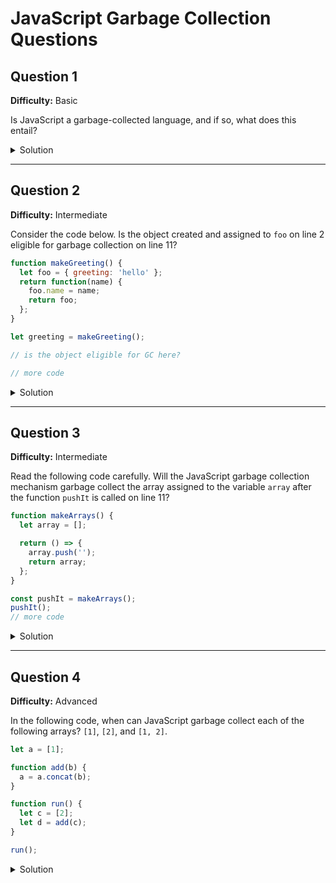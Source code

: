 # JavaScript Garbage Collection Questions

## Question 1
**Difficulty:** Basic

Is JavaScript a garbage-collected language, and if so, what does this entail?

<details>
<summary>Solution</summary>

JavaScript is a garbage-collected language. This means that the JS runtime, rather than the developer, handles memory deallocation.

</details>

---

## Question 2
**Difficulty:** Intermediate

Consider the code below. Is the object created and assigned to `foo` on line 2 eligible for garbage collection on line 11?

```javascript
function makeGreeting() {
  let foo = { greeting: 'hello' };
  return function(name) {
    foo.name = name;
    return foo;
  };
}

let greeting = makeGreeting();

// is the object eligible for GC here?

// more code
```

<details>
<summary>Solution</summary>

No, it is not. The closure created on the function returned by `makeGreeting` on line 9 prevents the object from being garbage collected.

</details>

---

## Question 3
**Difficulty:** Intermediate

Read the following code carefully. Will the JavaScript garbage collection mechanism garbage collect the array assigned to the variable `array` after the function `pushIt` is called on line 11?

```javascript
function makeArrays() {
  let array = [];

  return () => {
    array.push('');
    return array;
  };
}

const pushIt = makeArrays();
pushIt();
// more code
```

<details>
<summary>Solution</summary>

No. Since `pushIt` can be called multiple times, it needs to retain a reference to the `array` variable in the closure. Since `array` is never reassigned, every call to `pushIt` returns a pointer to the same array. The array gets mutated by each invocation, but it's the same array, so it is not eligible for garbage collection.

</details>

---

## Question 4
**Difficulty:** Advanced

In the following code, when can JavaScript garbage collect each of the following arrays? `[1]`, `[2]`, and `[1, 2]`.

```javascript
let a = [1];

function add(b) {
  a = a.concat(b);
}

function run() {
  let c = [2];
  let d = add(c);
}

run();
```

<details>
<summary>Solution</summary>

- We can GC `[1]` after line 4 executes. Since this line reassigns the `a` variable, `a` no longer references `[1]`, nor do any other variables in this program.
- We can GC `[2]` after the `run` function returns. Since `[2]` is only assigned to the `c` variable, `[2]` is no longer needed after `run` returns.
- We can GC `[1, 2]` only after the program ends. Since `a` is a global variable, the reference to `[1, 2]` doesn't go away until JS discards the `a` variable, and that only occurs when the program terminates.

</details>